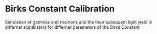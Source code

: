 Birks Constant Calibration
==========================

Simulation of gammas and neutrons and the their subsquent light yield in differnet scintillators for differnet parameters of the Birks Constant
